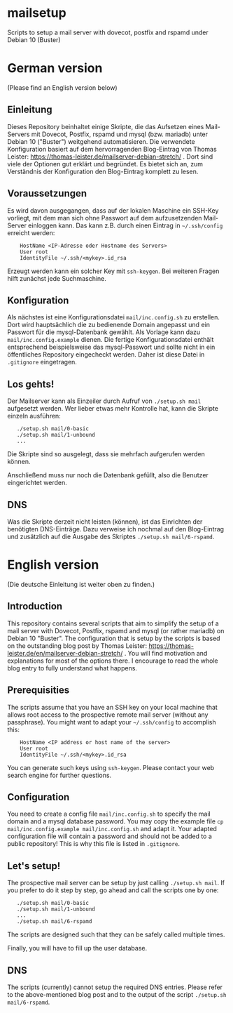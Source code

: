 # mailsetup
Scripts to setup a mail server with dovecot, postfix and rspamd under Debian 10 (Buster)

# German version
(Please find an English version below)

## Einleitung
Dieses Repository beinhaltet einige Skripte, die das Aufsetzen eines Mail-Servers mit Dovecot, Postfix, rspamd und mysql (bzw. mariadb) unter Debian 10 ("Buster") weitgehend automatisieren.
Die verwendete Konfiguration basiert auf dem hervorragenden Blog-Eintrag von Thomas Leister:
https://thomas-leister.de/mailserver-debian-stretch/ .
Dort sind viele der Optionen gut erklärt und begründet.
Es bietet sich an, zum Verständnis der Konfiguration den Blog-Eintrag komplett zu lesen.

## Voraussetzungen
Es wird davon ausgegangen, dass auf der lokalen Maschine ein SSH-Key vorliegt, mit dem man sich ohne Passwort auf dem aufzusetzenden Mail-Server einloggen kann.
Das kann z.B. durch einen Eintrag in `~/.ssh/config` erreicht werden:
```Host <Mail-Server-Alias>
	HostName <IP-Adresse oder Hostname des Servers>
	User root
	IdentityFile ~/.ssh/<mykey>.id_rsa
```
Erzeugt werden kann ein solcher Key mit `ssh-keygen`.
Bei weiteren Fragen hilft zunächst jede Suchmaschine.

## Konfiguration
Als nächstes ist eine Konfigurationsdatei `mail/inc.config.sh` zu erstellen.
Dort wird hauptsächlich die zu bedienende Domain angepasst und ein Passwort für die mysql-Datenbank gewählt.
Als Vorlage kann dazu `mail/inc.config.example` dienen.
Die fertige Konfigurationsdatei enthält entsprechend beispielsweise das mysql-Passwort und sollte nicht in ein öffentliches Repository eingecheckt werden.
Daher ist diese Datei in `.gitignore` eingetragen.

## Los gehts!
Der Mailserver kann als Einzeiler durch Aufruf von `./setup.sh mail` aufgesetzt werden.
Wer lieber etwas mehr Kontrolle hat, kann die Skripte einzeln ausführen:
```
   ./setup.sh mail/0-basic
   ./setup.sh mail/1-unbound
   ...
```
Die Skripte sind so ausgelegt, dass sie mehrfach aufgerufen werden können.

Anschließend muss nur noch die Datenbank gefüllt, also die Benutzer eingerichtet werden.

## DNS
Was die Skripte derzeit nicht leisten (können), ist das Einrichten der benötigten DNS-Einträge.
Dazu verweise ich nochmal auf den Blog-Eintrag und zusätzlich auf die Ausgabe des Skriptes `./setup.sh mail/6-rspamd`.


# English version
(Die deutsche Einleitung ist weiter oben zu finden.)


## Introduction
This repository contains several scripts that aim to simplify the setup of a mail server with Dovecot, Postfix, rspamd and mysql (or rather mariadb) on Debian 10 "Buster".
The configuration that is setup by the scripts is based on the outstanding blog post by Thomas Leister:
https://thomas-leister.de/en/mailserver-debian-stretch/ .
You will find motivation and explanations for most of the options there.
I encourage to read the whole blog entry to fully understand what happens.

## Prerequisities
The scripts assume that you have an SSH key on your local machine that allows root access to the prospective remote mail server (without any passphrase).
You might want to adapt your `~/.ssh/config` to accomplish this:
```Host <mail server alias>
	HostName <IP address or host name of the server>
	User root
	IdentityFile ~/.ssh/<mykey>.id_rsa
```
You can generate such keys using `ssh-keygen`.
Please contact your web search engine for further questions.

## Configuration
You need to create a config file `mail/inc.config.sh` to specify the mail domain and a mysql database password.
You may copy the example file `cp mail/inc.config.example mail/inc.config.sh` and adapt it.
Your adapted configuration file will contain a password and should not be added to a public repository!
This is why this file is listed in `.gitignore`.

## Let's setup!
The prospective mail server can be setup by just calling `./setup.sh mail`.
If you prefer to do it step by step, go ahead and call the scripts one by one:
```
   ./setup.sh mail/0-basic
   ./setup.sh mail/1-unbound
   ...
   ./setup.sh mail/6-rspamd
```
The scripts are designed such that they can be safely called multiple times.

Finally, you will have to fill up the user database.

## DNS
The scripts (currently) cannot setup the required DNS entries.
Please refer to the above-mentioned blog post and to the output of the script `./setup.sh mail/6-rspamd`.
